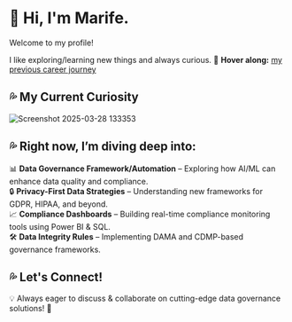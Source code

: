 # 👀 Hi, I'm Marife.   

Welcome to my profile!  

I like exploring/learning new things and always curious.  🔗 **Hover along:** [my previous career journey](https://public.tableau.com/app/profile/marife.domanski/viz/MarifeDomanskiWorkStory)
## 💦 My Current Curiosity  
![Screenshot 2025-03-28 133353](https://github.com/user-attachments/assets/33ac5a18-6534-4938-b42d-add768a76e7a)
## 💦 Right now, I’m diving deep into:    
📊 **Data Governance Framework/Automation** – Exploring how AI/ML can enhance data quality and compliance.  
🔒 **Privacy-First Data Strategies** – Understanding new frameworks for GDPR, HIPAA, and beyond.  
📈 **Compliance Dashboards** – Building real-time compliance monitoring tools using Power BI & SQL.  
🛠️ **Data Integrity Rules** – Implementing DAMA and CDMP-based governance frameworks.  
## 💦 Let's Connect!  
💡 Always eager to discuss & collaborate on cutting-edge data governance solutions! 🚀  


